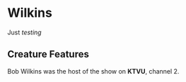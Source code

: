 # Wilkins

Just *testing*

## Creature Features

Bob Wilkins was the host of the show on **KTVU**, channel 2.

